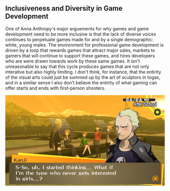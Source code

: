 # <h2> Inclusiveness and Diversity in Game Development  </h2>

<p>One of Anna Anthropy's major arguements for why games and game development need to be more inclusive is that the lack of diverse voices  
continues to perpetuate games made for and by a single demographic: white, young males. The environment for professional game  
development is driven by a loop that rewards games that attract major sales, markets to gamers that will continue to support these games,  
and hires developers who are were drawn towards work by these same games. It isn't unreasonable to say that this cycle produces  
games that are not only interative but also highly limiting. I don't think, for instance, that the entirity of the visual arts could  
just be summed up by the art of sculptors in togas, and in a similar sense I also don't believe the entirity of what gaming can   
offer starts and ends with first-person shooters.</p>

<img src="picture content/June_6_Never_Gets_Interested.png" alt="Kanju-kun">

